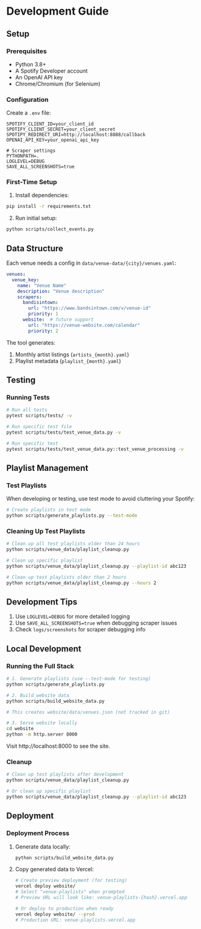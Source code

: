# Development Guide

## Setup

### Prerequisites
- Python 3.8+
- A Spotify Developer account
- An OpenAI API key
- Chrome/Chromium (for Selenium)

### Configuration
Create a `.env` file:
```env
SPOTIFY_CLIENT_ID=your_client_id
SPOTIFY_CLIENT_SECRET=your_client_secret
SPOTIPY_REDIRECT_URI=http://localhost:8888/callback
OPENAI_API_KEY=your_openai_api_key

# Scraper settings
PYTHONPATH=.
LOGLEVEL=DEBUG
SAVE_ALL_SCREENSHOTS=true
```

### First-Time Setup
1. Install dependencies:
```bash
pip install -r requirements.txt
```

2. Run initial setup:
```bash
python scripts/collect_events.py
```

## Data Structure

Each venue needs a config in `data/venue-data/{city}/venues.yaml`:
```yaml
venues:
  venue_key:
    name: "Venue Name"
    description: "Venue description"
    scrapers:
      bandisintown:
        url: "https://www.bandsintown.com/v/venue-id"
        priority: 1
      website:  # future support
        url: "https://venue-website.com/calendar"
        priority: 2
```

The tool generates:
1. Monthly artist listings (`artists_{month}.yaml`)
2. Playlist metadata (`playlist_{month}.yaml`)

## Testing

### Running Tests
```bash
# Run all tests
pytest scripts/tests/ -v

# Run specific test file
pytest scripts/tests/test_venue_data.py -v

# Run specific test
pytest scripts/tests/test_venue_data.py::test_venue_processing -v
```

## Playlist Management

### Test Playlists
When developing or testing, use test mode to avoid cluttering your Spotify:

```bash
# Create playlists in test mode
python scripts/generate_playlists.py --test-mode
```

### Cleaning Up Test Playlists
```bash
# Clean up all test playlists older than 24 hours
python scripts/venue_data/playlist_cleanup.py

# Clean up specific playlist
python scripts/venue_data/playlist_cleanup.py --playlist-id abc123

# Clean up test playlists older than 2 hours
python scripts/venue_data/playlist_cleanup.py --hours 2
```

## Development Tips
1. Use `LOGLEVEL=DEBUG` for more detailed logging
2. Use `SAVE_ALL_SCREENSHOTS=true` when debugging scraper issues
3. Check `logs/screenshots` for scraper debugging info

## Local Development

### Running the Full Stack
```bash
# 1. Generate playlists (use --test-mode for testing)
python scripts/generate_playlists.py

# 2. Build website data
python scripts/build_website_data.py

# This creates website/data/venues.json (not tracked in git)

# 3. Serve website locally
cd website
python -m http.server 8000
```

Visit http://localhost:8000 to see the site.

### Cleanup
```bash
# Clean up test playlists after development
python scripts/venue_data/playlist_cleanup.py

# Or clean up specific playlist
python scripts/venue_data/playlist_cleanup.py --playlist-id abc123
```

## Deployment

### Deployment Process
1. Generate data locally:
   ```bash
   python scripts/build_website_data.py
   ```

2. Copy generated data to Vercel:
   ```bash
   # Create preview deployment (for testing)
   vercel deploy website/
   # Select "venue-playlists" when prompted
   # Preview URL will look like: venue-playlists-{hash}.vercel.app
   
   # Or deploy to production when ready
   vercel deploy website/ --prod
   # Production URL: venue-playlists.vercel.app
   ``` 